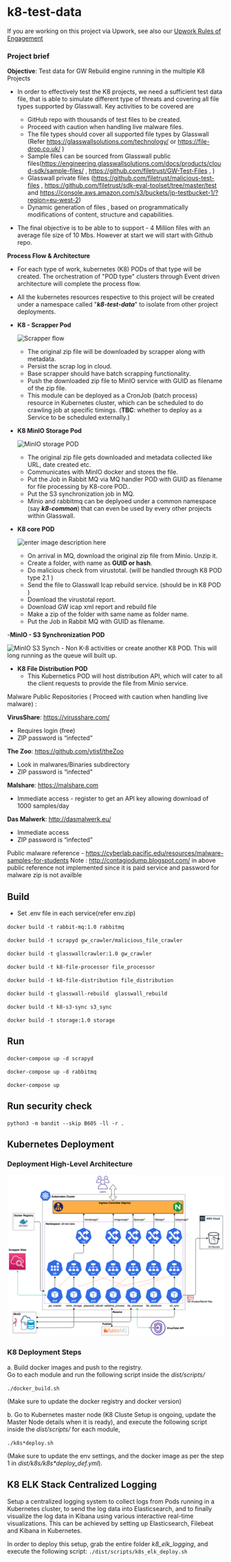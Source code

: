 # k8-test-data

If you are working on this project via Upwork, see also our [Upwork Rules of Engagement](https://github.com/filetrust/Open-Source/blob/master/upwork/rules-of-engagement.md)

### Project brief

**Objective**: Test data for GW Rebuild engine running in the multiple K8 Projects

- In order to effectively test the K8 projects, we need a sufficient test data file, that is able to simulate different type of threats and covering all file types supported by Glasswall. Key activities to be covered are 
  - GitHub repo with thousands of test files to be created. 
  - Proceed with caution when handling live malware files.
  - The file types should cover all supported file types by Glasswall (Refer https://glasswallsolutions.com/technology/ or https://file-drop.co.uk/ )
  - Sample files can be sourced from Glasswall public files(https://engineering.glasswallsolutions.com/docs/products/cloud-sdk/sample-files/ , https://github.com/filetrust/GW-Test-Files , )
  - Glasswall private files (https://github.com/filetrust/malicious-test-files  , https://github.com/filetrust/sdk-eval-toolset/tree/master/test  and  https://console.aws.amazon.com/s3/buckets/jp-testbucket-1/?region=eu-west-2) 
  - Dynamic generation of files , based on programmatically modifications of content, structure and capabilities.

- The final objective is to be able to to support - 4 Million files with an average file size of 10 Mbs. However at start we will start with Github repo. 

**Process Flow & Architecture**  
  - For each type of work, kubernetes (K8)  PODs of that type will be created. The orchestration of "POD type" clusters through Event driven architecture will complete  the process flow.
  - All the kubernetes resources respective to this project will be created under a namespace called "***k8-test-data***" to isolate from other project deployments.


  - **K8 - Scrapper Pod**
  
     ![Scrapper flow](./img/k8-test-data_v1.4_scrapper.png)
     - The original zip file will be downloaded by scrapper along with metadata.
     - Persist the scrap log in cloud.
     - Base scrapper should have batch scrapping functionality.
     - Push the downloaded zip file to MinIO  service with GUID as filename of the zip file.
     - This module can be deployed as a CronJob (batch process) resource in Kubernetes cluster, which can be scheduled to do crawling job at specific timings. (**TBC**: whether to deploy as a Service to be scheduled externally.)
     
  - **K8 MinIO Storage Pod**
   
      ![MinIO storage POD](./img/k8-test-data_v1.4_MinIO_storage.png)
     - The original zip file gets downloaded and metadata collected like URL, date created etc.
     - Communicates with MinIO docker and stores the file.
     - Put the Job in Rabbit MQ via MQ handler POD with GUID as filename for file processing by K8-core POD..
     - Put the S3 synchronization job in MQ.
     - Minio and rabbitmq can be deplyoed under a common namespace (say ***k8-common***) that can even be used by every other projects within Glasswall.
     
  - **K8 core POD**
  
      ![enter image description here](./img/k8-test-data_v1.4_core.png)
     - On arrival in MQ, download the original zip file from Minio. Unzip it.
     - Create a folder, with name as **GUID or hash**.
     - Do malicious check from virustotal. (will be handled through K8 POD type 2.1 )
     - Send the file to Glasswall Icap rebuild service. (should be in  K8 POD )
     - Download the virustotal report.
     - Download GW icap xml report and rebuild file
     - Make a zip of the folder with same name as folder name.
     - Put the Job in Rabbit MQ with GUID as filename.
     
  -**MinIO - S3 Synchronization POD**
  
  ![MinIO S3 Synch](./img/k8-test-data_v1.4_MinIO-S3%20synch.png)
     - Non K-8 activities or create another K8 POD. This will long running as the queue will built up.
     
  - **K8 File Distribution POD**
     - This Kubernetics POD will host distribution API, which will cater to all the client requests to provide the file from Minio service. 
  
Malware Public Repositories ( Proceed with caution when handling live malware) :

**VirusShare**: https://virusshare.com/

  - Requires login (free)
  - ZIP password is “infected"

**The Zoo**: https://github.com/ytisf/theZoo

  - Look in malwares/Binaries subdirectory
  - ZIP password is “infected"

**Malshare**: https://malshare.com

  - Immediate access - register to get an API key allowing download of 1000 samples/day

**Das Malwerk**: http://dasmalwerk.eu/

  - Immediate access
  - ZIP password is “infected”

Public malware reference - https://cyberlab.pacific.edu/resources/malware-samples-for-students
Note :  http://contagiodump.blogspot.com/ in above public reference not implemented since it is paid service and password for malware zip is not availble

## Build

* Set .env file in each service(refer env.zip)

`docker build -t rabbit-mq:1.0 rabbitmq`

`docker build -t scrapyd gw_crawler/malicious_file_crawler`

`docker build -t glasswallcrawler:1.0 gw_crawler`

`docker build -t k8-file-processor file_processor`

`docker build -t k8-file-distribution file_distribution`

`docker build -t glasswall-rebuild  glasswall_rebuild`

`docker build -t k8-s3-sync s3_sync`

`docker build -t storage:1.0 storage`


## Run
`docker-compose up -d scrapyd`

`docker-compose up -d rabbitmq`

`docker-compose up`

## Run security check

`python3 -m bandit --skip B605 -ll -r .`


## Kubernetes Deployment
### Deployment High-Level Architecture
![K8 Deployment](./img/K8s-Architecture-k8-test-data_v1.png)

### K8 Deployment Steps
a. Build docker images and push to the registry.  
      Go to each module and run the following script inside the _dist/scripts/_

  ```./docker_build.sh```

  (Make sure to update the docker registry and docker version)

b. Go to Kubernetes master node (K8 Cluste Setup is ongoing, update the Master Node details when it is ready), and execute the following script inside the _dist/scripts/_ for each module,
  
  ```./k8s*deploy.sh```

  (Make sure to update the env settings, and the docker image as per the step 1 in _dist/k8s/k8s*deploy_def.yml_).  

## K8 ELK Stack Centralized Logging
Setup a centralized logging system to collect logs from Pods running in a Kubernetes cluster, to send the log data into Elasticsearch, and to finally visualize the log data in Kibana using various interactive real-time visualizations. This can be achieved by setting up Elasticsearch, Filebeat and Kibana in Kubernetes.

In order to deploy this setup, grab the entire folder _k8_elk_logging_, and execute the following script:
```./dist/scripts/k8s_elk_deploy.sh```
